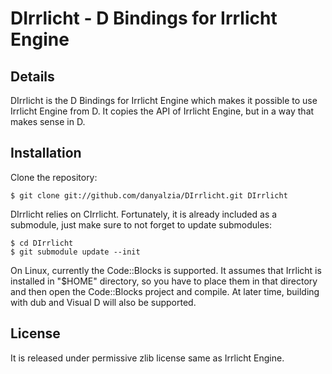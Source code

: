 DIrrlicht - D Bindings for Irrlicht Engine
==========================================

Details
-------

DIrrlicht is the D Bindings for Irrlicht Engine which makes it possible to use Irrlicht Engine from D. It copies the API of Irrlicht Engine, but in a way that makes sense in D.

Installation
------------

Clone the repository:

```
$ git clone git://github.com/danyalzia/DIrrlicht.git DIrrlicht
```

DIrrlicht relies on CIrrlicht. Fortunately, it is already included as a submodule, just make sure to not forget to update submodules:

```
$ cd DIrrlicht
$ git submodule update --init
```

On Linux, currently the Code::Blocks is supported. It assumes that Irrlicht is installed in "$HOME" directory, so you have to place them in that directory and then open the Code::Blocks project and compile. At later time, building with dub and Visual D will also be supported.

License
-------

It is released under permissive zlib license same as Irrlicht Engine.